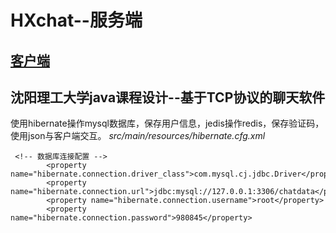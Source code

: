 # HXchat--服务端
## [客户端](https://github.com/atopos31/javaFX_chat)
## 沈阳理工大学java课程设计--基于TCP协议的聊天软件
使用hibernate操作mysql数据库，保存用户信息，jedis操作redis，保存验证码，使用json与客户端交互。
*src/main/resources/hibernate.cfg.xml*
```
 <!-- 数据库连接配置 -->
        <property name="hibernate.connection.driver_class">com.mysql.cj.jdbc.Driver</property>
        <property name="hibernate.connection.url">jdbc:mysql://127.0.0.1:3306/chatdata</property>
        <property name="hibernate.connection.username">root</property>
        <property name="hibernate.connection.password">980845</property>
```

